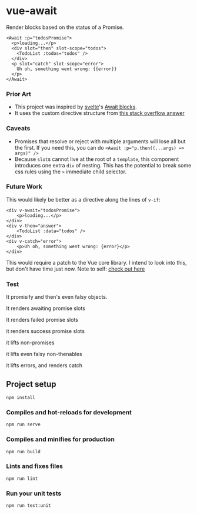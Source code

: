 # vue-await

Render blocks based on the status of a Promise.

```
<Await :p="todosPromise">
  <p>loading...</p>
  <div slot="then" slot-scope="todos">
    <TodoList :todos="todos" />
  </div>
  <p slot="catch" slot-scope="error">
    Uh oh, something went wrong: {{error}}
  </p>
</Await>
```

### Prior Art

- This project was inspired by [svelte](https://svelte.technology)'s [Await blocks](https://svelte.technology/guide#await-blocks).
- It uses the custom directive structure from [this stack overflow answer](https://stackoverflow.com/a/43543814/1586229)

### Caveats

- Promises that resolve or reject with multiple arguments will lose all but the first. If you need this, you can do `<Await :p="p.then((...args) => args)" />`
- Because `slot`s cannot live at the root of a `template`, this component introduces one extra `div` of nesting. This has the potential to break some css rules using the `>` immediate child selector.

### Future Work

This would likely be better as a directive along the lines of `v-if`:

```
<div v-await="todosPromise">
    <p>loading...</p>
</div>
<div v-then="answer">
    <TodoList :data="todos" />
</div>
<div v-catch="error">
    <p>Uh oh, something went wrong: {error}</p>
</div>
```

This would require a patch to the Vue core library. I intend to look into this, but don't have time just now. Note to self: [check out here](https://forum.vuejs.org/t/i-want-to-learn-the-source-code-of-v-if/16645)

### Test

It promisify and then's even falsy objects.

It renders awaiting promise slots

It renders failed promise slots

it renders success promise slots

it lifts non-promises

it lifts even falsy non-thenables

it lifts errors, and renders catch

## Project setup
```
npm install
```

### Compiles and hot-reloads for development
```
npm run serve
```

### Compiles and minifies for production
```
npm run build
```

### Lints and fixes files
```
npm run lint
```

### Run your unit tests
```
npm run test:unit
```
